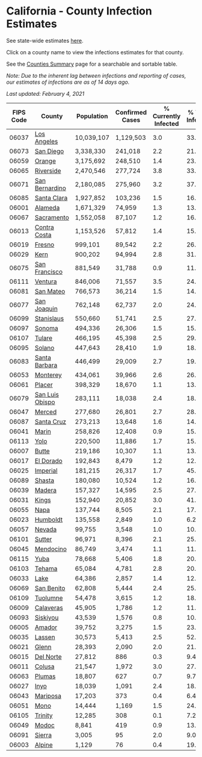 # California - County Infection Estimates

See state-wide estimates [here](/infections/us-ca).

Click on a county name to view the infections estimates for that county.

See the [Counties Summary](/infections/summary-counties) page for a searchable and sortable table.

*Note: Due to the inherent lag between infections and reporting of cases, our estimates of infections are as of 14 days ago.*

*Last updated: February 4, 2021*

|   FIPS Code |                             County |   Population |   Confirmed Cases |   % Currently Infected |   % Total Infected |
|-------------|------------------------------------|--------------|-------------------|------------------------|--------------------|
|       06037 |         [Los Angeles](los-angeles) |   10,039,107 |         1,129,503 |                    3.0 |               33.8 |
|       06073 |             [San Diego](san-diego) |    3,338,330 |           241,018 |                    2.2 |               21.2 |
|       06059 |                   [Orange](orange) |    3,175,692 |           248,510 |                    1.4 |               23.4 |
|       06065 |             [Riverside](riverside) |    2,470,546 |           277,724 |                    3.8 |               33.1 |
|       06071 |   [San Bernardino](san-bernardino) |    2,180,085 |           275,960 |                    3.2 |               37.2 |
|       06085 |         [Santa Clara](santa-clara) |    1,927,852 |           103,236 |                    1.5 |               16.0 |
|       06001 |                 [Alameda](alameda) |    1,671,329 |            74,959 |                    1.3 |               13.5 |
|       06067 |           [Sacramento](sacramento) |    1,552,058 |            87,107 |                    1.2 |               16.7 |
|       06013 |       [Contra Costa](contra-costa) |    1,153,526 |            57,812 |                    1.4 |               15.0 |
|       06019 |                   [Fresno](fresno) |      999,101 |            89,542 |                    2.2 |               26.6 |
|       06029 |                       [Kern](kern) |      900,202 |            94,994 |                    2.8 |               31.8 |
|       06075 |     [San Francisco](san-francisco) |      881,549 |            31,788 |                    0.9 |               11.5 |
|       06111 |                 [Ventura](ventura) |      846,006 |            71,557 |                    3.5 |               24.3 |
|       06081 |             [San Mateo](san-mateo) |      766,573 |            36,214 |                    1.5 |               14.4 |
|       06077 |         [San Joaquin](san-joaquin) |      762,148 |            62,737 |                    2.0 |               24.8 |
|       06099 |           [Stanislaus](stanislaus) |      550,660 |            51,741 |                    2.5 |               27.9 |
|       06097 |                   [Sonoma](sonoma) |      494,336 |            26,306 |                    1.5 |               15.7 |
|       06107 |                   [Tulare](tulare) |      466,195 |            45,398 |                    2.5 |               29.5 |
|       06095 |                   [Solano](solano) |      447,643 |            28,410 |                    1.9 |               18.5 |
|       06083 |     [Santa Barbara](santa-barbara) |      446,499 |            29,009 |                    2.7 |               19.6 |
|       06053 |               [Monterey](monterey) |      434,061 |            39,966 |                    2.6 |               26.9 |
|       06061 |                   [Placer](placer) |      398,329 |            18,670 |                    1.1 |               13.8 |
|       06079 | [San Luis Obispo](san-luis-obispo) |      283,111 |            18,038 |                    2.4 |               18.5 |
|       06047 |                   [Merced](merced) |      277,680 |            26,801 |                    2.7 |               28.7 |
|       06087 |           [Santa Cruz](santa-cruz) |      273,213 |            13,648 |                    1.6 |               14.5 |
|       06041 |                     [Marin](marin) |      258,826 |            12,408 |                    0.9 |               15.6 |
|       06113 |                       [Yolo](yolo) |      220,500 |            11,886 |                    1.7 |               15.8 |
|       06007 |                     [Butte](butte) |      219,186 |            10,307 |                    1.1 |               13.6 |
|       06017 |             [El Dorado](el-dorado) |      192,843 |             8,479 |                    1.2 |               12.7 |
|       06025 |               [Imperial](imperial) |      181,215 |            26,317 |                    1.7 |               45.8 |
|       06089 |                   [Shasta](shasta) |      180,080 |            10,524 |                    1.2 |               16.4 |
|       06039 |                   [Madera](madera) |      157,327 |            14,595 |                    2.5 |               27.4 |
|       06031 |                     [Kings](kings) |      152,940 |            20,852 |                    3.0 |               41.0 |
|       06055 |                       [Napa](napa) |      137,744 |             8,505 |                    2.1 |               17.8 |
|       06023 |               [Humboldt](humboldt) |      135,558 |             2,849 |                    1.0 |                6.2 |
|       06057 |                   [Nevada](nevada) |       99,755 |             3,548 |                    1.0 |               10.4 |
|       06101 |                   [Sutter](sutter) |       96,971 |             8,396 |                    2.1 |               25.2 |
|       06045 |             [Mendocino](mendocino) |       86,749 |             3,474 |                    1.1 |               11.6 |
|       06115 |                       [Yuba](yuba) |       78,668 |             5,406 |                    1.8 |               20.0 |
|       06103 |                   [Tehama](tehama) |       65,084 |             4,781 |                    2.8 |               20.5 |
|       06033 |                       [Lake](lake) |       64,386 |             2,857 |                    1.4 |               12.6 |
|       06069 |           [San Benito](san-benito) |       62,808 |             5,444 |                    2.4 |               25.6 |
|       06109 |               [Tuolumne](tuolumne) |       54,478 |             3,615 |                    1.2 |               18.9 |
|       06009 |             [Calaveras](calaveras) |       45,905 |             1,786 |                    1.2 |               11.3 |
|       06093 |               [Siskiyou](siskiyou) |       43,539 |             1,576 |                    0.8 |               10.3 |
|       06005 |                   [Amador](amador) |       39,752 |             3,275 |                    1.5 |               23.3 |
|       06035 |                   [Lassen](lassen) |       30,573 |             5,413 |                    2.5 |               52.0 |
|       06021 |                     [Glenn](glenn) |       28,393 |             2,090 |                    2.0 |               21.7 |
|       06015 |             [Del Norte](del-norte) |       27,812 |               886 |                    0.3 |                9.4 |
|       06011 |                   [Colusa](colusa) |       21,547 |             1,972 |                    3.0 |               27.0 |
|       06063 |                   [Plumas](plumas) |       18,807 |               627 |                    0.7 |                9.7 |
|       06027 |                       [Inyo](inyo) |       18,039 |             1,091 |                    2.4 |               18.0 |
|       06043 |               [Mariposa](mariposa) |       17,203 |               373 |                    0.4 |                6.4 |
|       06051 |                       [Mono](mono) |       14,444 |             1,169 |                    1.5 |               24.5 |
|       06105 |                 [Trinity](trinity) |       12,285 |               308 |                    0.1 |                7.2 |
|       06049 |                     [Modoc](modoc) |        8,841 |               419 |                    0.9 |               13.2 |
|       06091 |                   [Sierra](sierra) |        3,005 |                95 |                    2.0 |                9.0 |
|       06003 |                   [Alpine](alpine) |        1,129 |                76 |                    0.4 |               19.9 |